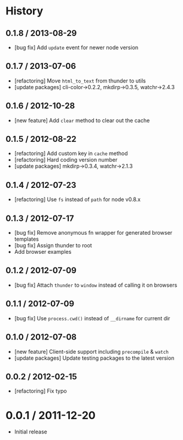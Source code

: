 # History

## 0.1.8 / 2013-08-29

- [bug fix] Add `update` event for newer node version



## 0.1.7 / 2013-07-06

- [refactoring] Move `html_to_text` from thunder to utils
- [update packages] cli-color->0.2.2, mkdirp->0.3.5, watchr->2.4.3



## 0.1.6 / 2012-10-28

- [new feature] Add `clear` method to clear out the cache



## 0.1.5 / 2012-08-22

- [refactoring] Add custom key in `cache` method
- [refactoring] Hard coding version number
- [update packages] mkdirp->0.3.4, watchr->2.1.3



## 0.1.4 / 2012-07-23

- [refactoring] Use `fs` instead of `path` for node v0.8.x



## 0.1.3 / 2012-07-17

- [bug fix] Remove anonymous fn wrapper for generated browser templates
- [bug fix] Assign thunder to root
- Add browser examples



## 0.1.2 / 2012-07-09

- [bug fix] Attach `thunder` to `window` instead of calling it on browsers



## 0.1.1 / 2012-07-09

- [bug fix] Use `process.cwd()` instead of `__dirname` for current dir



## 0.1.0 / 2012-07-08

- [new feature] Client-side support including `precompile` & `watch`
- [update packages] Update testing packages to the latest version



## 0.0.2 / 2012-02-15

- [refactoring] Fix typo



# 0.0.1 / 2011-12-20

- Initial release
